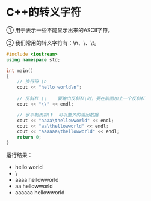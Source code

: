 #  C++的转义字符

① 用于表示一些不能显示出来的ASCII字符。

② 我们常用的转义字符有：\n、\、\t。

```c++
#include <iostream>
using namespace std;

int main()
{
    // 换行符 \n
    cout << "hello world\n"; 
    
    // 反斜杠 \\    要输出反斜杠\时，要在前面加上一个反斜杠
    cout << "\\" << endl;

    // 水平制表符\t  可以整齐的输出数据
    cout << "aaaa\thellowworld" << endl; 
    cout << "aa\thellowworld" << endl;
    cout << "aaaaaa\thellowworld" << endl;
    return 0;
}
```

运行结果：

- hello world
- \
- aaaa hellowworld
- aa hellowworld
- aaaaaa hellowworld
